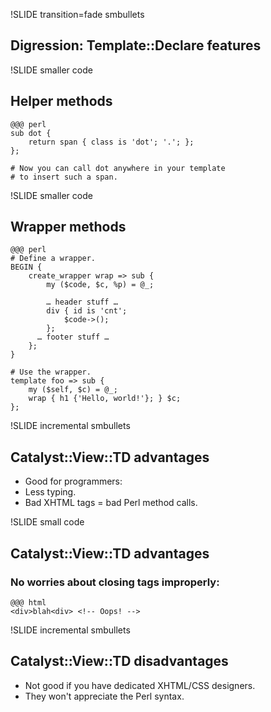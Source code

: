 !SLIDE transition=fade smbullets

## Digression:  Template::Declare features ##

!SLIDE smaller code

## Helper methods ##

    @@@ perl
    sub dot {
        return span { class is 'dot'; '.'; };
    };

    # Now you can call dot anywhere in your template
    # to insert such a span.

!SLIDE smaller code

## Wrapper methods ##

    @@@ perl
    # Define a wrapper.
    BEGIN {
        create_wrapper wrap => sub {
            my ($code, $c, %p) = @_;

            … header stuff …
            div { id is 'cnt';
                $code->();
            };
          … footer stuff …
        };
    }

    # Use the wrapper.
    template foo => sub {
        my ($self, $c) = @_;
        wrap { h1 {'Hello, world!'}; } $c;
    };

!SLIDE incremental smbullets

## Catalyst::View::TD advantages ##

* Good for programmers:
* Less typing.
* Bad XHTML tags = bad Perl method calls.

!SLIDE small code

## Catalyst::View::TD advantages ##

### No worries about closing tags improperly: ###

    @@@ html
    <div>blah<div> <!-- Oops! -->

!SLIDE incremental smbullets

## Catalyst::View::TD disadvantages ##

* Not good if you have dedicated XHTML/CSS designers.
* They won't appreciate the Perl syntax.
